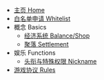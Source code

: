 - [主页 Home](/)
- [白名单申请 Whitelist](/gitlib/whitelist.md)
- 概念 Basics
  - [经济系统 Balance/Shop](/gitlib/basics/shop.md)
  - [聚落 Settlement](/gitlib/basics/town.md)
- 娱乐 Functions
  - [头衔与特殊权限 Nickname](/gitlib/function/nick.md)
- [游戏协议 Rules](/gitlib/rules.md)